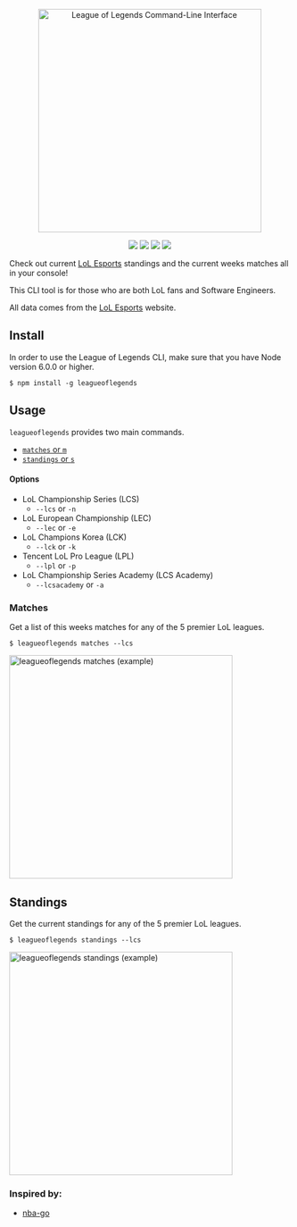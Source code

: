 <p align="center">
<a href="https://www.npmjs.com/package/leagueoflegends" target="_blank" rel="noopener">
  <img src="https://user-images.githubusercontent.com/22821657/90683501-a1443500-e234-11ea-93fc-f12f2b658911.png" alt="League of Legends Command-Line Interface" width="400px">
</a>
</p>

<p align=center>
<a target="_blank" href="https://travis-ci.com/LukeAlSaba/leagueoflegends" title="Build Status"><img src="https://travis-ci.com/LukeAlSaba/leagueoflegends.svg?branch=master"></a>
<a target="_blank" href="https://npmjs.org/package/leagueoflegends" title="NPM version"><img src="https://img.shields.io/npm/v/leagueoflegends.svg"></a>
<a target="_blank" href="http://nodejs.org/download/" title="Node version"><img src="https://img.shields.io/badge/node.js-%3E=_6.0-green.svg"></a>
<a target="_blank" href="https://opensource.org/licenses/MIT" title="License: MIT"><img src="https://img.shields.io/badge/License-MIT-blue.svg"></a>
</p>

<p>
Check out current <a href="https://watch.lolesports.com/" target="_blank" rel="noopener">LoL Esports</a> standings and the current weeks matches all in your console!

This CLI tool is for those who are both LoL fans and Software Engineers.

All data comes from the <a href="https://watch.lolesports.com/" target="_blank" rel="noopener">LoL Esports</a> website.
</p>

## Install

<p>
In order to use the League of Legends CLI, make sure that you have Node version 6.0.0 or higher.
</p>

```
$ npm install -g leagueoflegends
```

## Usage

`leagueoflegends` provides two main commands. 

  - [`matches` or `m`](#game)
  - [`standings` or `s`](#game)
  
#### Options

  - LoL Championship Series (LCS)  
    - `--lcs` or `-n`
  - LoL European Championship (LEC)
    - `--lec` or `-e`
  - LoL Champions Korea (LCK)
    - `--lck` or `-k`
  - Tencent LoL Pro League (LPL)
    - `--lpl` or `-p`
  - LoL Championship Series Academy (LCS Academy)
    - `--lcsacademy` or `-a`

### Matches

<p>
Get a list of this weeks matches for any of the 5 premier LoL leagues.
</p>

```
$ leagueoflegends matches --lcs
```

<a href="https://www.npmjs.com/package/leagueoflegends" target="_blank" rel="noopener">
  <img width="400" alt="leagueoflegends matches (example)" src="https://user-images.githubusercontent.com/22821657/87068872-3ab70a80-c1e4-11ea-909d-be0001ee2fbb.png">
</a>

## Standings

<p>
Get the current standings for any of the 5 premier LoL leagues.
</p>

```
$ leagueoflegends standings --lcs
```
<a href="https://www.npmjs.com/package/leagueoflegends" target="_blank" rel="noopener">
<img width="400" alt="leagueoflegends standings (example)" src="https://user-images.githubusercontent.com/22821657/87068901-49052680-c1e4-11ea-97fb-33a86dd71731.png">
</a>

### Inspired by:

  - [nba-go](https://github.com/xxhomey19/nba-go)
  
  
